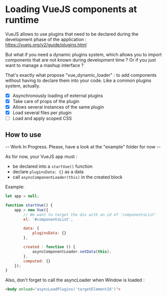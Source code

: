 # Loading VueJS components at runtime

VueJS allows to use plugins that need to be declared during the development phase of the application :
https://vuejs.org/v2/guide/plugins.html

But what if you need a dynamic plugins system, which allows you to import components that are not known during development time ?
Or if you just want to manage a mashup interface ?

That's exactly what propose "vue_dynamic_loader" : to add components without having to declare them into your code.
Like a common plugins system, actually.

 - [x] Asynchronously loading of external plugins
 - [x] Take care of props of the plugin
 - [x] Allows several instances of the same plugin
 - [x] Load several files per plugin
 - [ ] Load and apply scoped CSS

## How to use

-- Work In Progress. Please, have a look at the "example" folder for now --

As for now, your VueJS app must :
 - be declared into a ```startVue()``` function
 - declare ```pluginsData: {}``` as a data
 - call ```asyncComponentLoader(this)``` in the created block

Example: 
```javascript
let app = null;

function startVue() {
	app = new Vue({
		// We want to target the div with an id of 'componentsList'
		el: '#componentsList',

		data: {
			pluginsData: {}
		},

		created : function () {
			asyncComponentLoader.setData(this);
		},
		computed: {}
	});
}
```

Also, don't forget to call the asyncLoader when Window is loaded :
 ```html
 <body onload="asyncLoadPlugins('targetElementId')">
 ```
 